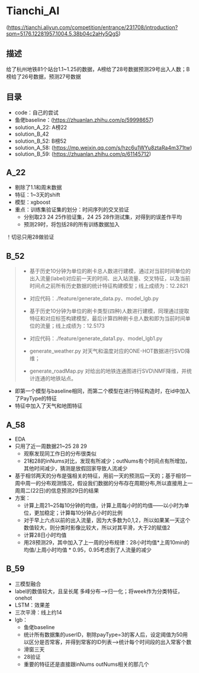 # Tianchi_AI

(https://tianchi.aliyun.com/competition/entrance/231708/introduction?spm=5176.12281957.1004.5.38b04c2aHy5QgS)

## 描述

给了杭州地铁81个站台1.1~1.25的数据，A榜给了28号数据预测29号出入人数；B榜给了26号数据，预测27号数据

## 目录

- code：自己的尝试
- 鱼佬baseline：(https://zhuanlan.zhihu.com/p/59998657)
- solution_A_22: A榜22
- solution_B_42
- solution_B_52: B榜52
- solution_A_58: (https://mp.weixin.qq.com/s/hzc6u1WYu8ztaRa4m371tw)
- solution_B_59: (https://zhuanlan.zhihu.com/p/61145712)

## A_22

- 剔除了1.1和周末数据
- 特征：1~3天的shift
- 模型：xgboost
- 重点：训练集验证集的划分：时间序列的交叉验证
  - 分别取23 24 25作验证集，24 25 28作测试集，对得到的误差作平均
  - 预测29时，将包括28的所有训练数据加入

！切忌只用28做验证

## B_52

> * 基于历史10分钟为单位的刷卡总人数进行建模，通过对当前时间单位的出入流量(label)对应前一天的时间、出入站流量、交叉特征，以及当前时间点之前所有历史数据的统计特征构建模型；线上成绩为：12.2821
> * 对应代码：./feature/generate_data.py、model_lgb.py
> * 基于历史10分钟为单位的刷卡类型(四种)人数进行建模，同理通过提取特征和对应标签构建模型，最后计算四种刷卡总人数和即为当前时间单位的流量；线上成绩为：12.5173
> * 对应代码：./feature/generate_data1.py、model_lgb1.py
> 
> * generate_weather.py 对天气和温度对应的ONE-HOT数据进行SVD降维；
> * generate_roadMap.py 对给出的地铁连通图进行SVD\NMF降维，并统计连通的地铁站点。

* 即第一个模型与baseline相同，而第二个模型在进行特征构造时，在id中加入了PayType的特征
* 特征中加入了天气和地图特征
## A_58

- EDA
- 只用了近一周数据21~25 28 29
  - 观察发现同工作日的分布很类似
  - 21和28的inNums对比，发现有所减少；outNums有个时间点有所增加，其他时间减少，猜测是放假回家导致人流减少
- 基于相邻两天的分布是强相关的特征，用前一天的预测后一天的；基于相邻一周中周一的分布观测情况，假设我们数据的分布存在周期分布,所以直接用上一周周二(22日)的信息预测29日的结果
- 方案：
  - 计算上周21~25每10分钟的均值，计算上周每小时的均值——以小时为单位，更加稳定；计算每10分钟占小时的比例
  - 对于早上六点以前的出入流量，因为大多数为0,1,2，所以如果某一天这个数值较大，则分类时影像比较大，所以对其平滑，大于2的赋值2
  - 计算28日小时均值
  - 用28预测29，其中加入了上一周的分布规律：28小时均值*上周10min的均值/上周小时均值 * 0.95，0.95考虑到了人流量的减少

## B_59

- 三模型融合
- label的数值较大，且呈长尾 多峰分布-->归一化；将week作为分类特征，onehot
- LSTM：效果差
- 三次平滑：线上约14
- lgb：
  - 鱼佬baseline
  - 统计所有数据集的userID，剔除payType=3的客人后，设定阈值为50用以区分是否常客，并得到常客的ID列表-->统计每个时间段的出入常客个数
  - 滑窗三天
  - 28验证
  - 重要的特征还是直接跟inNums outNums相关的那几个



